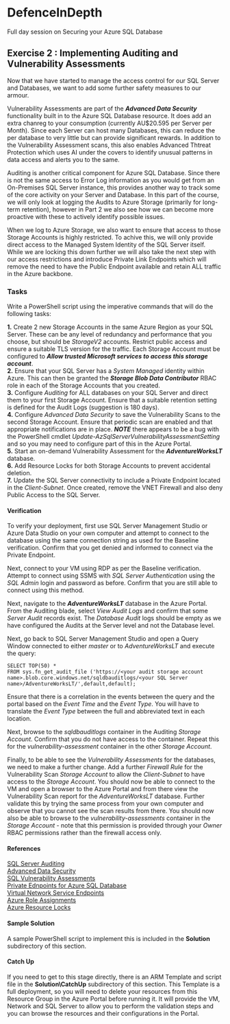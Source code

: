 # DefenceInDepth
Full day session on Securing your Azure SQL Database


## Exercise 2 : Implementing Auditing and Vulnerability Assessments

Now that we have started to manage the access control for our SQL Server and Databases, we want to add some further safety measures to our armour.

Vulnerability Assessments are part of the ***Advanced Data Security*** functionality built in to the Azure SQL Database resource. It does add an extra chanreg to your consumption (currently AU$20.595 per Server per Month). Since each Server can host many Databases, this can reduce the per database to very little but can provide significant rewards. In addition to the Vulnerability Assessment scans, this also enables Advanced Thtreat Protection which uses AI under the covers to identify unusual patterns in data access and alerts you to the same.

Auditing is another critical component for Azure SQL Database. Since there is not the same access to Error Log information as you would get from an On-Premises SQL Server instance, this provides another way to track some of the core activity on your Server and Database. In this part of the course, we will only look at logging the Audits to Azure Storage (primarily for long-term retention), however in Part 2 we also see how we can become more proactive with these to actively identify possible issues.

When we log to Azure Storage, we also want to ensure that access to those Storage Accounts is highly restricted. To achive this, we will only provide direct access to the Managed System Identity of the SQL Server itself. While we are locking this down further we will also take the next step with our access restrictions and introduce Private Link Endpoints which will remove the need to have the Public Endpoint available and retain ALL traffic in the Azure backbone.


### Tasks

Write a PowerShell script using the imperative commands that will do the following tasks:

**1.** Create 2 new Storage Accounts in the same Azure Region as your SQL Server. These can be any level of redundancy and performance that you choose, but should be *StorageV2* accounts. Restrict public access and ensure a suitable TLS version for the traffic. Each Storage Account must be configured to ***Allow trusted Microsoft services to access this storage account***.      
**2.** Ensure that your SQL Server has a *System Managed* identity within Azure. This can then be granted the ***Storage Blob Data Contributor*** RBAC role in each of the Storage Accounts that you created.  
**3.** Configure *Auditing* for ALL databases on your SQL Server and direct them to your first Storage Account. Ensure that a suitable retention setting is defined for the Audit Logs (suggestion is 180 days).  
**4.** Configure *Advanced Data Security* to save the Vulnerability Scans to the second Storage Account. Ensure that periodic scan are enabled and that appropriate notifications are in place. ***NOTE*** there appears to be a bug with the PowerShell cmdlet *Update-AzSqlServerVulnerabilityAssessmentSetting* and so you may need to configure part of this in the Azure Portal.     
**5.** Start an on-demand Vulnerability Assessment for the ***AdventureWorksLT*** database.  
**6.** Add Resource Locks for both Storage Accounts to prevent accidental deletion.  
**7.** Update the SQL Server connectivity to include a Private Endpoint located in the *Client-Subnet*. Once created, remove the VNET Firewall and also deny Public Access to the SQL Server.  


#### Verification

To verify your deployment, first use SQL Server Management Studio or Azure Data Studio on your own computer and attempt to connect to the database using the same connection string as used for the Baseline verification.  Confirm that you get denied and informed to connect via the Private Endpoint.

Next, connect to your VM using RDP as per the Baseline verification. Attempt to connect using SSMS with *SQL Server Authentication* using the *SQL Admin* login and password as before. Confirm that you are still able to connect using this method.

Next, navigate to the ***AdventureWorksLT*** database in the Azure Portal. From the Auditing blade, select *View Audit Logs* and confirm that some *Server Audit* records exist. The *Database Audit* logs should be empty as we have configured the Audits at the Server level and not the Database level.

Next, go back to SQL Server Management Studio and open a Query Window connected to either *master* or to *AdventureWorksLT* and execute the query:  
```
SELECT TOP(50) *   
FROM sys.fn_get_audit_file ('https://<your audit storage account name>.blob.core.windows.net/sqldbauditlogs/<your SQL Server name>/AdventureWorksLT/',default,default);
```  
Ensure that there is a correlation in the events between the query and the portal based on the *Event Time* and the *Event Type*. You will have to translate the *Event Type* between the full and abbreviated text in each location.    

Next, browse to the *sqldbauditlogs* container in the Auditing *Storage Account*. Confirm that you do not have access to the container. Repeat this for the *vulnerability-assessment* container in the other *Storage Account*.

Finally, to be able to see the *Vulnerability Assessments* for the databases, we need to make a further change. Add a further *Firewall Rule* for the Vulnerability Scan *Storage Account* to allow the *Client-Subnet* to have access to the *Storage Account*. You should now be able to connect to the VM and open a browser to the Azure Portal and from there view the Vulnerability Scan report for the *AdventureWorksLT* database. Further validate this by trying the same process from your own computer and observe that you cannot see the scan results from there. You should now also be able to browse to the *vulnerability-assessments* container in the *Storage Account* - note that this permission is provided through your *Owner* RBAC permissions rather than the firewall access only.


#### References

[SQL Server Auditing](https://docs.microsoft.com/en-us/sql/relational-databases/security/auditing/sql-server-audit-action-groups-and-actions#database-level-audit-action-groups)  
[Advanced Data Security](https://docs.microsoft.com/en-us/azure/azure-sql/database/advanced-data-security)  
[SQL Vulnerability Assessments](https://docs.microsoft.com/en-us/azure/azure-sql/database/sql-vulnerability-assessment)  
[Private Ednpoints for Azure SQL Database](https://docs.microsoft.com/en-us/azure/azure-sql/database/private-endpoint-overview)  
[Virtual Network Service Endpoints](https://docs.microsoft.com/en-us/azure/virtual-network/virtual-network-service-endpoints-overview)  
[Azure Role Assignments](https://docs.microsoft.com/en-us/azure/role-based-access-control/overview)  
[Azure Resource Locks](https://docs.microsoft.com/en-us/azure/azure-resource-manager/management/lock-resources)  


#### Sample Solution

A sample PowerShell script to implement this is included in the **Solution** subdirectory of this section.


#### Catch Up

If you need to get to this stage directly, there is an ARM Template and script file in the **Solution\CatchUp** subdirectory of this section. This Template is a full deployment, so you will need to delete your resources from this Resource Group in the Azure Portal before running it. It will provide the VM, Network and SQL Server to allow you to perform the validation steps and you can browse the resources and their configurations in the Portal.